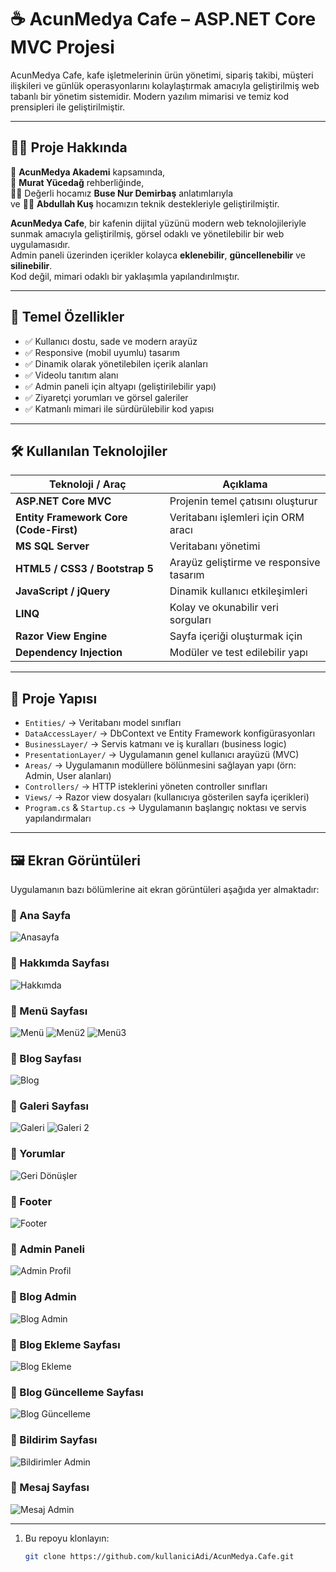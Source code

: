 # ☕ AcunMedya Cafe – ASP.NET Core MVC Projesi

AcunMedya Cafe, kafe işletmelerinin ürün yönetimi, sipariş takibi, müşteri ilişkileri ve günlük operasyonlarını kolaylaştırmak amacıyla geliştirilmiş web tabanlı bir yönetim sistemidir. Modern yazılım mimarisi ve temiz kod prensipleri ile geliştirilmiştir.


---

## 👨‍🏫 Proje Hakkında

📌 **AcunMedya Akademi** kapsamında,  
🧠 **Murat Yücedağ** rehberliğinde,  
👩‍🏫 Değerli hocamız **Buse Nur Demirbaş** anlatımlarıyla  
ve 👨‍💻 **Abdullah Kuş** hocamızın teknik destekleriyle geliştirilmiştir.

**AcunMedya Cafe**, bir kafenin dijital yüzünü modern web teknolojileriyle sunmak amacıyla geliştirilmiş, görsel odaklı ve yönetilebilir bir web uygulamasıdır.  
Admin paneli üzerinden içerikler kolayca **eklenebilir**, **güncellenebilir** ve **silinebilir**.  
Kod değil, mimari odaklı bir yaklaşımla yapılandırılmıştır.

---

## 🌟 Temel Özellikler

- ✅ Kullanıcı dostu, sade ve modern arayüz  
- ✅ Responsive (mobil uyumlu) tasarım  
- ✅ Dinamik olarak yönetilebilen içerik alanları  
- ✅ Videolu tanıtım alanı  
- ✅ Admin paneli için altyapı (geliştirilebilir yapı)  
- ✅ Ziyaretçi yorumları ve görsel galeriler  
- ✅ Katmanlı mimari ile sürdürülebilir kod yapısı  

---

## 🛠️ Kullanılan Teknolojiler

| Teknoloji / Araç | Açıklama |
|------------------|----------|
| **ASP.NET Core MVC** | Projenin temel çatısını oluşturur |
| **Entity Framework Core (Code-First)** | Veritabanı işlemleri için ORM aracı |
| **MS SQL Server** | Veritabanı yönetimi |
| **HTML5 / CSS3 / Bootstrap 5** | Arayüz geliştirme ve responsive tasarım |
| **JavaScript / jQuery** | Dinamik kullanıcı etkileşimleri |
| **LINQ** | Kolay ve okunabilir veri sorguları |
| **Razor View Engine** | Sayfa içeriği oluşturmak için |
| **Dependency Injection** | Modüler ve test edilebilir yapı |

---

## 📁 Proje Yapısı

- `Entities/` → Veritabanı model sınıfları  
- `DataAccessLayer/` → DbContext ve Entity Framework konfigürasyonları  
- `BusinessLayer/` → Servis katmanı ve iş kuralları (business logic)  
- `PresentationLayer/` → Uygulamanın genel kullanıcı arayüzü (MVC)  
- `Areas/` → Uygulamanın modüllere bölünmesini sağlayan yapı (örn: Admin, User alanları)  
- `Controllers/` → HTTP isteklerini yöneten controller sınıfları  
- `Views/` → Razor view dosyaları (kullanıcıya gösterilen sayfa içerikleri)  
- `Program.cs` & `Startup.cs` → Uygulamanın başlangıç noktası ve servis yapılandırmaları


---

## 🖼️ Ekran Görüntüleri

Uygulamanın bazı bölümlerine ait ekran görüntüleri aşağıda yer almaktadır:

### 📌 Ana Sayfa
![Anasayfa](https://github.com/user-attachments/assets/32d4e2c5-823f-49a7-a663-9eb8820f20d8)

### 📌 Hakkımda Sayfası
![Hakkımda](https://github.com/user-attachments/assets/b62d5828-85d3-4c3e-aa16-c333556e309a)

### 📌 Menü Sayfası
![Menü](https://github.com/user-attachments/assets/7dbfeb76-b9a9-49eb-a80a-234fe62e215b)
![Menü2](https://github.com/user-attachments/assets/092c9b60-a137-4b68-bebc-213988156ff9)
![Menü3](https://github.com/user-attachments/assets/008e4cec-ba5a-4f71-8a91-2edaba26390d)

### 📌 Blog Sayfası
![Blog](https://github.com/user-attachments/assets/ab92562d-e15e-4700-9599-11d3fd819c7b)

### 📌 Galeri Sayfası
![Galeri](https://github.com/user-attachments/assets/987b1fb7-5d65-451a-8e3b-cece93c842a0)
![Galeri 2](https://github.com/user-attachments/assets/076f3d57-a2d1-4d37-992b-f448cadf2b91)

### 📌 Yorumlar
![Geri Dönüşler](https://github.com/user-attachments/assets/6cccd79a-a312-4d94-b075-664692525516)

### 📌 Footer
![Footer](https://github.com/user-attachments/assets/e96cd067-ccee-42d7-a0d6-97f7908b4969)

### 📌 Admin Paneli
![Admin Profil](https://github.com/user-attachments/assets/61806553-f69b-491c-96ac-9a97aba357c2)

### 📌 Blog Admin
![Blog Admin](https://github.com/user-attachments/assets/b70afabd-a245-462f-a60d-fee2e8e32a38)

### 📌 Blog Ekleme Sayfası
![Blog Ekleme](https://github.com/user-attachments/assets/09e97541-e0d4-4894-b716-48f642aac884)

### 📌 Blog Güncelleme Sayfası
![Blog Güncelleme](https://github.com/user-attachments/assets/9a91ee4f-b299-4180-b727-17172b0d1e58)

### 📌 Bildirim Sayfası
![Bildirimler Admin](https://github.com/user-attachments/assets/a9004374-658e-4903-87bf-c61b1e6f301e)

### 📌 Mesaj Sayfası
![Mesaj Admin](https://github.com/user-attachments/assets/579817b2-d812-4c1a-b097-244681681760)

---


1. Bu repoyu klonlayın:  
   ```bash
   git clone https://github.com/kullaniciAdi/AcunMedya.Cafe.git
